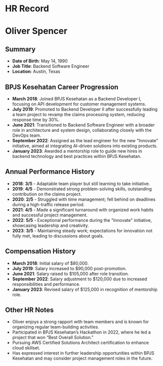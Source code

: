 # HR Record

# Oliver Spencer

## Summary
- **Date of Birth**: May 14, 1990  
- **Job Title**: Backend Software Engineer  
- **Location**: Austin, Texas  

## BPJS Kesehatan Career Progression
- **March 2018**: Joined BPJS Kesehatan as a Backend Developer I, focusing on API development for customer management systems.
- **July 2019**: Promoted to Backend Developer II after successfully leading a team project to revamp the claims processing system, reducing response time by 30%.
- **June 2021**: Transitioned to Backend Software Engineer with a broader role in architecture and system design, collaborating closely with the DevOps team.
- **September 2022**: Assigned as the lead engineer for the new "Innovate" initiative, aimed at integrating AI-driven solutions into existing products.
- **January 2023**: Awarded a mentorship role to guide new hires in backend technology and best practices within BPJS Kesehatan.

## Annual Performance History
- **2018**: **3/5** - Adaptable team player but still learning to take initiative.
- **2019**: **4/5** - Demonstrated strong problem-solving skills, outstanding contribution on the claims project.
- **2020**: **2/5** - Struggled with time management; fell behind on deadlines during a high-traffic release period.
- **2021**: **4/5** - Made a significant turnaround with organized work habits and successful project management.
- **2022**: **5/5** - Exceptional performance during the "Innovate" initiative, showcasing leadership and creativity.
- **2023**: **3/5** - Maintaining steady work; expectations for innovation not fully met, leading to discussions about goals.

## Compensation History
- **March 2018**: Initial salary of $80,000.
- **July 2019**: Salary increased to $90,000 post-promotion.
- **June 2021**: Salary raised to $105,000 after role transition.
- **September 2022**: Salary adjustment to $120,000 due to increased responsibilities and performance.
- **January 2023**: Revised salary of $125,000 in recognition of mentorship role.

## Other HR Notes
- Oliver enjoys a strong rapport with team members and is known for organizing regular team-building activities.
- Participated in BPJS Kesehatan’s Hackathon in 2022, where he led a project that won “Best Overall Solution.” 
- Pursuing AWS Certified Solutions Architect certification to enhance cloud skillset.
- Has expressed interest in further leadership opportunities within BPJS Kesehatan and may consider project management roles in the future.
